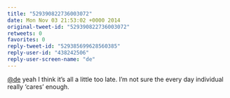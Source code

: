 ```yaml
---
title: "529390822736003072"
date: Mon Nov 03 21:53:02 +0000 2014
original-tweet-id: "529390822736003072"
retweets: 0
favorites: 0
reply-tweet-id: "529385699628560385"
reply-user-id: "438242506"
reply-user-screen-name: "de"
---
```

<a href="https://twitter.com/de">@de</a> yeah I think it’s all a little too late. I’m not sure the every day individual really ‘cares’ enough.
